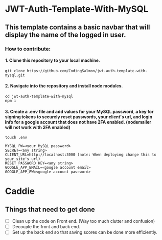 # JWT-Auth-Template-With-MySQL

##

## This template contains a basic navbar that will display the name of the logged in user.

### How to contribute:

#### 1. Clone this repository to your local machine.

```
git clone https://github.com/CodingSalmon/jwt-auth-template-with-mysql.git
```

#### 2. Navigate into the repository and install node modules.

```
cd jwt-auth-template-with-mysql
npm i
```

#### 3. Create a .env file and add values for your MySQL password, a key for signing tokens to securely reset passwords, your client's url, and login info for a google account that does not have 2FA enabled. (nodemailer will not work with 2FA enabled)

```
touch .env
```

```
MYSQL_PW=<your MySQL password>
SECRET=<any string>
CLIENT_URL=http://localhost:3000 (note: When deploying change this to your site's url)
RESET_PASSWORD_KEY=<any string>
GOOGLE_APP_EMAIL=<google account email>
GOOGLE_APP_PW=<google account password>
```

# Caddie

## Things that need to get done

- [ ] Clean up the code on Front end. (Way too much clutter and confusion)
- [ ] Decouple the front and back end.
- [ ] Set up the back end so that saving scores can be done more efficiently.
